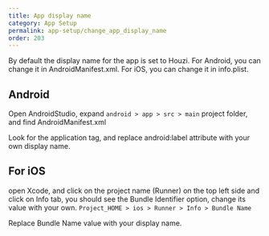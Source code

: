 ```yaml
---
title: App display name
category: App Setup
permalink: app-setup/change_app_display_name
order: 203
---
```


By default the display name for the app is set to Houzi. For Android, you can change it in AndroidManifest.xml. For iOS, you can change it in info.plist.

## Android

Open AndroidStudio, expand `android > app > src > main` project folder,  and find  AndroidManifest.xml

Look for the application tag, and replace android:label attribute with your own display name.
 

## For iOS

open Xcode, and click on the project name (Runner) on the top left side and click on Info tab, you should see the Bundle Identifier option, change its value with your own. `Project_HOME > ios > Runner > Info > Bundle Name`


Replace Bundle Name value with your display name.